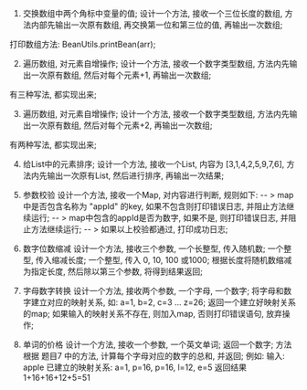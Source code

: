 1. 交换数组中两个角标中变量的值;
设计一个方法, 接收一个三位长度的数组, 方法内部先输出一次原有数组, 再交换第一位和第三位的值, 再输出一次数组;

打印数组方法: BeanUtils.printBean(arr); 

2. 遍历数组, 对元素自增操作; 
设计一个方法, 接收一个数字类型数组, 方法内先输出一次原有数组, 然后对每个元素+1, 再输出一次数组;

有三种写法, 都实现出来; 

3. 遍历数组, 对元素自增操作; 
设计一个方法, 接收一个数字类型数组, 方法内先输出一次原有数组, 然后对每个元素+2, 再输出一次数组;

有两种写法, 都实现出来; 

4. 给List中的元素排序;
设计一个方法, 接收一个List, 内容为 [3,1,4,2,5,9,7,6],  方法内先输出一次原有List, 然后进行排序, 再输出一次结果; 

5. 参数校验
设计一个方法, 接收一个Map, 对内容进行判断, 规则如下:
-- > map中是否包含名称为 "appId" 的key, 如果不包含则打印错误日志, 并阻止方法继续运行; 
-- > map中包含的appId是否为数字, 如果不是, 则打印错误日志, 并阻止方法继续运行;
-- > 如果以上校验都通过, 打印成功日志; 

6. 数字位数缩减
设计一个方法, 接收三个参数, 一个长整型, 传入随机数; 一个整型, 传入缩减长度; 一个整型, 传入 0, 10, 100 或1000;
根据长度将随机数缩减为指定长度,  然后除以第三个参数, 将得到结果返回; 

7. 字母数字转换
设计一个方法, 接收两个参数, 一个字母, 一个数字;
将字母和数字建立对应的映射关系, 如: a=1, b=2, c=3 ... z=26;
返回一个建立好映射关系的map;
如果输入的映射关系不存在, 则加入map, 否则打印错误语句, 放弃操作;

8. 单词的价格
设计一个方法, 接收一个参数, 一个英文单词; 返回一个数字;
方法根据 题目7 中的方法, 计算每个字母对应的数字的总和, 并返回; 
例如: 
输入: apple
已建立的映射关系: a=1, p=16, p=16, l=12, e=5
返回结果 1+16+16+12+5=51
